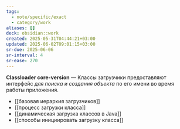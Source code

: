 ```yaml
---
tags:
  - note/specific/exact
  - category/work
aliases: []
deck: obsidian::work
created: 2025-05-31T04:44:21+03:00
updated: 2025-06-02T09:01:15+03:00
sr-due: 2025-06-06
sr-interval: 4
sr-ease: 270
---
```


**Classloader core-version**
—
Классы загрузчики предоставляют интерфейс *для поиска и создания объекта* по его имени во время работы приложения.
- [[базовая иерархия загрузчиков]]
- [[процесс загрузки класса]]
- [[динамическая загрузка классов в Java]]
- [[способы инициировать загрузку класса]]
